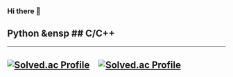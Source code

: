 ### Hi there 👋

<!--
**SeungminKimdev/SeungminKimdev** is a ✨ _special_ ✨ repository because its `README.md` (this file) appears on your GitHub profile.

Here are some ideas to get you started:

- 🔭 I’m currently working on ...
- 🌱 I’m currently learning ...
- 👯 I’m looking to collaborate on ...
- 🤔 I’m looking for help with ...
- 💬 Ask me about ...
- 📫 How to reach me: ...
- 😄 Pronouns: ...
- ⚡ Fun fact: ...
-->
## Python &ensp ## C/C++
------------
[![Solved.ac Profile](http://mazassumnida.wtf/api/v2/generate_badge?boj=seungmin_py)](https://solved.ac/seungmin_py/) &ensp; [![Solved.ac Profile](http://mazassumnida.wtf/api/v2/generate_badge?boj=ksm7250432)](https://solved.ac/ksm7250432/)
------------
